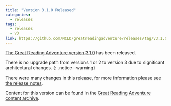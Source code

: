 ```yaml
---
title: "Version 3.1.0 Released"
categories:
  - releases
tags:
  - releases
  - v3
link: https://github.com/MCLD/greatreadingadventure/releases/tag/v3.1.0
---
```


[The Great Reading Adventure version 3.1.0](https://github.com/MCLD/greatreadingadventure/releases/tag/v3.1.0) has been released.

There is no upgrade path from versions 1 or 2 to version 3 due to signiticant architectural changes.
{: .notice--warning}

There were many changes in this release, for more information please see [the release notes](https://github.com/MCLD/greatreadingadventure/releases/tag/v3.1.0).

Content for this version can be found in the [Great Reading Adventure content archive](https://mcld.github.io/old-gra-content/).
